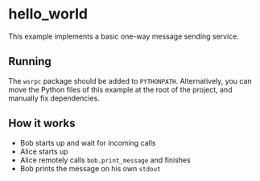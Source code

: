 # hello_world

This example implements a basic one-way message sending 
service.

## Running

The `wsrpc` package should be added to `PYTHONPATH`.
Alternatively, you can move the Python files of this example
at the root of the project, and manually fix dependencies. 

## How it works

- Bob starts up and wait for incoming calls
- Alice starts up
- Alice remotely calls `bob.print_message` and finishes
- Bob prints the message on his own `stdout`